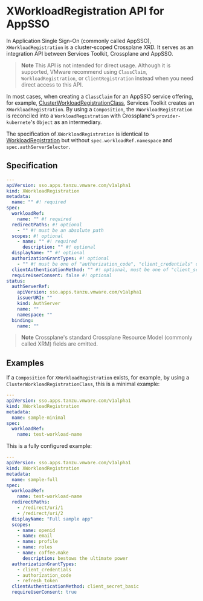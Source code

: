 # XWorkloadRegistration API for AppSSO

In Application Single Sign-On (commonly called AppSSO), `XWorkloadRegistration`
is a cluster-scoped Crossplane XRD. It serves as an integration API between
Services Toolkit, Crossplane and AppSSO.

> **Note** This API is not intended for direct usage. Although it is supported,
> VMware recommend using `ClassClaim`, `WorkloadRegistration`, or `ClientRegistration`
> instead when you need direct access to this API.

In most cases, when creating a `ClassClaim` for an AppSSO service offering,
for example, [ClusterWorkloadRegistrationClass](clusterworkloadregistrationclass.hbs.md),
Services Toolkit creates an `XWorkloadRegistration`. By using a `Composition`,
the `XWorkloadRegistration` is reconciled into a
`WorkloadRegistration` with Crossplane's `provider-kubernete`'s `Object` as
an intermediary.

The specification of `XWorkloadRegistration` is identical to
[WorkloadRegistration](workloadregistration.hbs.md) but without
`spec.workloadRef.namespace` and `spec.authServerSelector`.

## <a id="spec"></a> Specification

```yaml
---
apiVersion: sso.apps.tanzu.vmware.com/v1alpha1
kind: XWorkloadRegistration
metadata:
  name: "" #! required
spec:
  workloadRef:
    name: "" #! required
  redirectPaths: #! optional
    - "" #! must be an absolute path
  scopes: #! optional
    - name: "" #! required
      description: "" #! optional
  displayName: "" #! optional
  authorizationGrantTypes: #! optional
    - "" #! must be one of "authorization_code", "client_credentials" or "refresh_token"
  clientAuthenticationMethod: "" #! optional, must be one of "client_secret_post", "client_secret_basic" or "none"
  requireUserConsent: false #! optional
status:
  authServerRef:
    apiVersion: sso.apps.tanzu.vmware.com/v1alpha1
    issuerURI: ""
    kind: AuthServer
    name: ""
    namespace: ""
  binding:
    name: ""
```

> **Note** Crossplane's standard Crossplane Resource Model (commonly called XRM)
> fields are omitted.

## <a id="example"></a> Examples

If a `Composition` for `XWorkloadRegistration` exists, for example,
by using a `ClusterWorkloadRegistrationClass`, this is a minimal example:

```yaml
---
apiVersion: sso.apps.tanzu.vmware.com/v1alpha1
kind: XWorkloadRegistration
metadata:
  name: sample-minimal
spec:
  workloadRef:
    name: test-workload-name
```

This is a fully configured example:

```yaml
---
apiVersion: sso.apps.tanzu.vmware.com/v1alpha1
kind: XWorkloadRegistration
metadata:
  name: sample-full
spec:
  workloadRef:
    name: test-workload-name
  redirectPaths:
    - /redirect/uri/1
    - /redirect/uri/2
  displayName: "Full sample app"
  scopes:
    - name: openid
    - name: email
    - name: profile
    - name: roles
    - name: coffee.make
      description: bestows the ultimate power
  authorizationGrantTypes:
    - client_credentials
    - authorization_code
    - refresh_token
  clientAuthenticationMethod: client_secret_basic
  requireUserConsent: true
```
